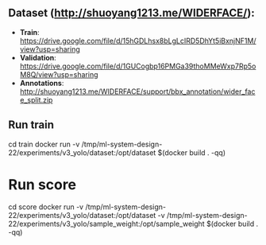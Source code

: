## Dataset (http://shuoyang1213.me/WIDERFACE/):

- **Train**: https://drive.google.com/file/d/15hGDLhsx8bLgLcIRD5DhYt5iBxnjNF1M/view?usp=sharing
- **Validation**: https://drive.google.com/file/d/1GUCogbp16PMGa39thoMMeWxp7Rp5oM8Q/view?usp=sharing
- **Annotations**: http://shuoyang1213.me/WIDERFACE/support/bbx_annotation/wider_face_split.zip

## Run train

cd train
docker run -v /tmp/ml-system-design-22/experiments/v3_yolo/dataset:/opt/dataset $(docker build . -qq)

# Run score

cd score
docker run -v /tmp/ml-system-design-22/experiments/v3_yolo/dataset:/opt/dataset -v
/tmp/ml-system-design-22/experiments/v3_yolo/sample_weight:/opt/sample_weight $(docker build . -qq)
